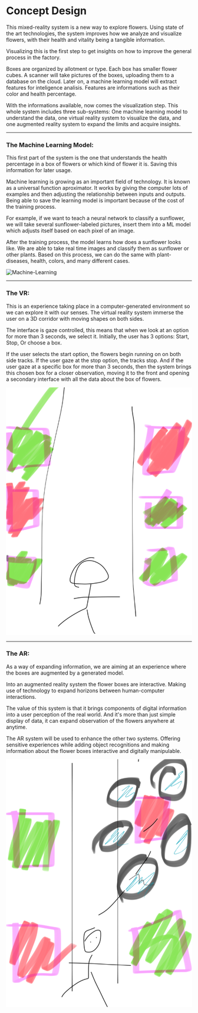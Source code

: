 # Concept Design

This mixed-reality system is a new way to explore flowers. Using state of the art technologies, the system improves how we analyze and visualize flowers, with their health and vitality being a tangible information. 

Visualizing this is the first step to get insights on how to improve the general process in the factory.

Boxes are organized by allotment or type. Each box has smaller flower cubes. A scanner will take pictures of the boxes, uploading them to a database on the cloud. Later on, a machine learning model will extract features for inteligence analisis. Features are informations such as their color and health percentage.

With the informations available, now comes the visualization step. This whole system includes three sub-systems: One machine learning model to understand the data, one virtual reality system to visualize the data, and one augmented reality system to expand the limits and acquire insights.

***

### **The Machine Learning Model:** 

This first part of the system is the one that understands the health percentage in a box of flowers or which kind of flower it is. Saving this information for later usage.

Machine learning is growing as an important field of technology. It is known as a universal function aproximator. It works by giving the computer lots of examples and then adjusting the relationship between inputs and outputs. Being able to save the learning model is important because of the cost of the training process.

For example, if we want to teach a neural network to classify a sunflower, we will take several sunflower-labeled pictures, insert them into a ML model which adjusts itself based on each pixel of an image. 

After the training process, the model learns how does a sunflower looks like. We are able to take real time images and classify them as sunflower or other plants. Based on this process, we can do the same with plant-diseases, health, colors, and many different cases. 


![Machine-Learning](https://www.pyimagesearch.com/wp-content/uploads/2014/05/plant_classification.jpg "Machine Learning")

*** 

### **The VR:**

This is an experience taking place in a computer-generated environment so we can explore it with our senses. The virtual reality system immerse the user on a 3D corridor with moving shapes on both sides.

The interface is gaze controlled, this means that when we look at an option for more than 3 seconds, we select it. 
Initially, the user has 3 options: Start, Stop, Or choose a box. 

If the user selects the start option, the flowers begin running on on both side tracks. If the user gaze at the stop option, the tracks stop. And if the user gaze at a specific box for more than 3 seconds, then the system brings this chosen box for a closer observation, moving it to the front and opening a secondary interface with all the data about the box of flowers.

![Virtual-Reality](doc/vr.jpg "Virtual Reality")

*** 
### **The AR:**

As a way of expanding information, we are aiming at an experience where the boxes are augmented by a generated model.

Into an augmented reality system the flower boxes are interactive. Making use of technology to expand horizons between human-computer interactions.

The value of this system is that it brings components of digital information into a user perception of the real world. And it's more than just simple display of data, it can expand observation of the flowers anywhere at anytime.

The AR system will be used to enhance the other two systems. Offering sensitive experiences while adding object recognitions and making information about the flower boxes interactive and digitally manipulable.


![Augmented-Reality](doc/ar.jpg "Augmented Reality")
